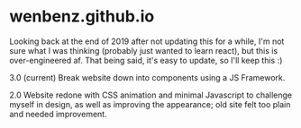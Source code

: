 # wenbenz.github.io

Looking back at the end of 2019 after not updating this for a while, I'm not sure what I was thinking (probably just wanted to learn react), but this is over-engineered af. That being said, it's easy to update, so I'll keep this :)

3.0 (current)
Break website down into components using a JS Framework.

2.0
Website redone with CSS animation and minimal Javascript to challenge myself in design, as well as improving the appearance; old site felt too plain and needed improvement.
